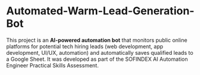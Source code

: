 # Automated-Warm-Lead-Generation-Bot
This project is an **AI-powered automation bot** that monitors public online platforms for potential tech hiring leads (web development, app development, UI/UX, automation) and automatically saves qualified leads to a Google Sheet.    It was developed as part of the SOFINDEX AI Automation Engineer Practical Skills Assessment.
